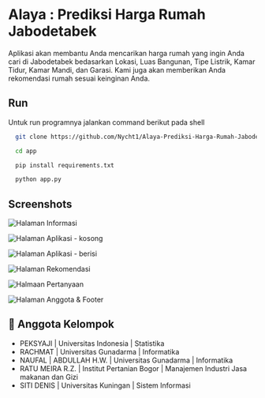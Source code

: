 
# Alaya : Prediksi Harga Rumah Jabodetabek

Aplikasi akan membantu Anda mencarikan harga rumah yang ingin Anda cari di Jabodetabek bedasarkan Lokasi, Luas Bangunan, Tipe Listrik, Kamar Tidur, Kamar Mandi, dan Garasi. Kami juga akan memberikan Anda rekomendasi rumah sesuai keinginan Anda.


## Run

Untuk run programnya jalankan command berikut pada shell

```bash
  git clone https://github.com/Nycht1/Alaya-Prediksi-Harga-Rumah-Jabodetabek
```

```bash
  cd app
```

```bash
  pip install requirements.txt
```
```bash
  python app.py
```
## Screenshots

![Halaman Informasi](https://github.com/Nycht1/Web-Prediksi-Harga-Rumah-Menggunakan-Model-Adaboost-Regression/blob/main/app/static/images/alaya_informasi.png?raw=true)

![Halaman Aplikasi - kosong](https://github.com/Nycht1/Web-Prediksi-Harga-Rumah-Menggunakan-Model-Adaboost-Regression/blob/main/app/static/images/alaya_aplikasi_0.png?raw=true)

![Halaman Aplikasi - berisi](https://github.com/Nycht1/Web-Prediksi-Harga-Rumah-Menggunakan-Model-Adaboost-Regression/blob/main/app/static/images/alaya_aplikasi_1.png?raw=true)

![Halaman Rekomendasi](https://github.com/Nycht1/Web-Prediksi-Harga-Rumah-Menggunakan-Model-Adaboost-Regression/blob/main/app/static/images/alaya_rekomendasi.png?raw=true)

![Halmaan Pertanyaan](https://github.com/Nycht1/Web-Prediksi-Harga-Rumah-Menggunakan-Model-Adaboost-Regression/blob/main/app/static/images/alaya_questions.png?raw=true)

![Halaman Anggota & Footer](https://github.com/Nycht1/Web-Prediksi-Harga-Rumah-Menggunakan-Model-Adaboost-Regression/blob/main/app/static/images/alaya_anggota_footer.jpeg?raw=true)



## 🚀 Anggota Kelompok

* PEKSYAJI | Universitas Indonesia | Statistika
* RACHMAT | Universitas Gunadarma | Informatika
* NAUFAL | ABDULLAH H.W. | Universitas Gunadarma | Informatika
* RATU MEIRA R.Z. | Institut Pertanian Bogor | Manajemen Industri Jasa makanan dan Gizi
* SITI DENIS | Universitas Kuningan | Sistem Informasi


